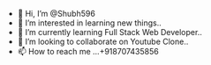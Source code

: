 - 👋 Hi, I’m @Shubh596
- 👀 I’m interested in learning new things..
- 🌱 I’m currently learning Full Stack Web Developer..
- 💞️ I’m looking to collaborate on Youtube Clone..
- 📫 How to reach me ...+918707435856

<!---
Shubh596/Shubh596 is a ✨ special ✨ repository because its `README.md` (this file) appears on your GitHub profile.
You can click the Preview link to take a look at your changes.
--->
